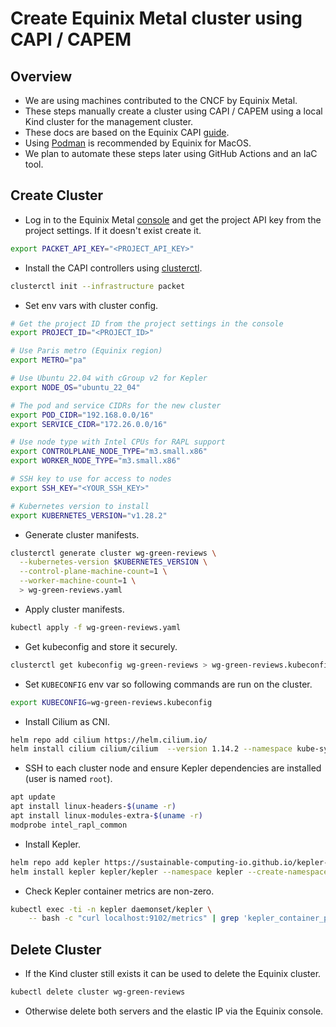 # Create Equinix Metal cluster using CAPI / CAPEM

## Overview

- We are using machines contributed to the CNCF by Equinix Metal.
- These steps manually create a cluster using CAPI / CAPEM using a local
Kind cluster for the management cluster.
- These docs are based on the Equinix CAPI [guide](https://deploy.equinix.com/developers/guides/kubernetes-cluster-api/).
- Using [Podman](https://github.com/kubernetes-sigs/cluster-api-provider-packet/issues/496)
is recommended by Equinix for MacOS.
- We plan to automate these steps later using GitHub Actions and an IaC tool.

## Create Cluster

- Log in to the Equinix Metal [console](https://console.equinix.com/) and get
the project API key from the project settings. If it doesn't exist create it.

```sh
export PACKET_API_KEY="<PROJECT_API_KEY>"
```

- Install the CAPI controllers using [clusterctl](https://cluster-api.sigs.k8s.io/user/quick-start.html#install-clusterctl).

```sh
clusterctl init --infrastructure packet
```

- Set env vars with cluster config.

```sh
# Get the project ID from the project settings in the console
export PROJECT_ID="<PROJECT_ID>"

# Use Paris metro (Equinix region)
export METRO="pa"

# Use Ubuntu 22.04 with cGroup v2 for Kepler
export NODE_OS="ubuntu_22_04"

# The pod and service CIDRs for the new cluster
export POD_CIDR="192.168.0.0/16"
export SERVICE_CIDR="172.26.0.0/16"

# Use node type with Intel CPUs for RAPL support
export CONTROLPLANE_NODE_TYPE="m3.small.x86"
export WORKER_NODE_TYPE="m3.small.x86"

# SSH key to use for access to nodes
export SSH_KEY="<YOUR_SSH_KEY>"

# Kubernetes version to install
export KUBERNETES_VERSION="v1.28.2"
```

- Generate cluster manifests.

```sh
clusterctl generate cluster wg-green-reviews \
  --kubernetes-version $KUBERNETES_VERSION \
  --control-plane-machine-count=1 \
  --worker-machine-count=1 \
  > wg-green-reviews.yaml
```

- Apply cluster manifests.

```sh
kubectl apply -f wg-green-reviews.yaml
```

- Get kubeconfig and store it securely.

```sh
clusterctl get kubeconfig wg-green-reviews > wg-green-reviews.kubeconfig
```

- Set `KUBECONFIG` env var so following commands are run on the cluster.

```sh
export KUBECONFIG=wg-green-reviews.kubeconfig
```

- Install Cilium as CNI.

```sh
helm repo add cilium https://helm.cilium.io/
helm install cilium cilium/cilium  --version 1.14.2 --namespace kube-system
```

- SSH to each cluster node and ensure Kepler dependencies are installed
(user is named `root`).

```sh
apt update
apt install linux-headers-$(uname -r)
apt install linux-modules-extra-$(uname -r) 
modprobe intel_rapl_common
```

- Install Kepler.

```sh
helm repo add kepler https://sustainable-computing-io.github.io/kepler-helm-chart
helm install kepler kepler/kepler --namespace kepler --create-namespace
```

- Check Kepler container metrics are non-zero. 

```sh
kubectl exec -ti -n kepler daemonset/kepler \
    -- bash -c "curl localhost:9102/metrics" | grep 'kepler_container_package_joules_total'
```

## Delete Cluster

- If the Kind cluster still exists it can be used to delete the Equinix cluster.

```sh
kubectl delete cluster wg-green-reviews
```

- Otherwise delete both servers and the elastic IP via the Equinix console.
